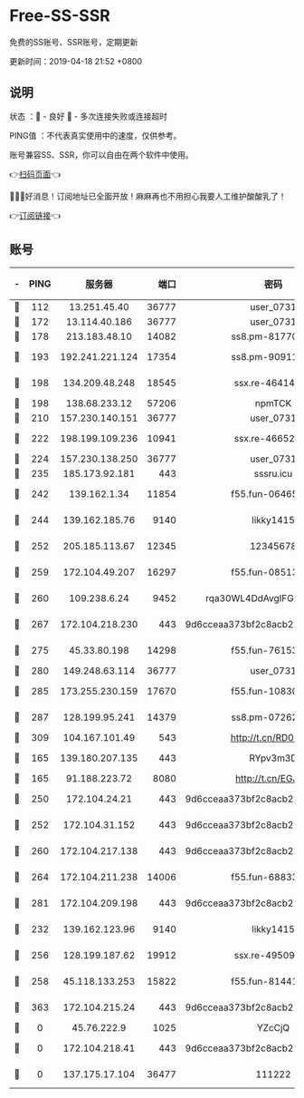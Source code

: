 # Free-SS-SSR

免费的SS账号、SSR账号，定期更新

更新时间：2019-04-18 21:52 +0800

## 说明

状态     ：🙂 - 良好 🙁 - 多次连接失败或连接超时

PING值   ：不代表真实使用中的速度，仅供参考。

账号兼容SS、SSR，你可以自由在两个软件中使用。

👉[扫码页面](https://liesauer.github.io/Free-SS-SSR/)👈

🎉🎉🎉好消息！订阅地址已全面开放！麻麻再也不用担心我要人工维护酸酸乳了！

👉[订阅链接](https://www.liesauer.net/yogurt/subscribe?ACCESS_TOKEN=DAYxR3mMaZAsaqUb)👈

## 账号

|-|PING|服务器|端口|密码|加密方式|区域|
|:----:|:----:|:-----:|-----:|:----:|:----:|:----:|
|🙂|112|13.251.45.40|36777|user_0731|chacha20|SG|
|🙂|172|13.114.40.186|36777|user_0731|chacha20|JP|
|🙂|178|213.183.48.10|14082|ss8.pm-81770176|rc4-md5|RU|
|🙂|193|192.241.221.124|17354|ss8.pm-90911849|aes-256-cfb|US|
|🙂|198|134.209.48.248|18545|ssx.re-46414976|aes-256-cfb|US|
|🙂|198|138.68.233.12|57206|npmTCK|rc4-md5|US|
|🙂|210|157.230.140.151|36777|user_0731|chacha20|US|
|🙂|222|198.199.109.236|10941|ssx.re-46652544|aes-256-cfb|US|
|🙂|224|157.230.138.250|36777|user_0731|chacha20|US|
|🙂|235|185.173.92.181|443|sssru.icu|rc4-md5|RU|
|🙂|242|139.162.1.34|11854|f55.fun-06465313|aes-256-cfb|SG|
|🙂|244|139.162.185.76|9140|likky1415|aes-256-cfb|DE|
|🙂|252|205.185.113.67|12345|12345678|aes-256-cfb|US|
|🙂|259|172.104.49.207|16297|f55.fun-08513752|aes-256-cfb|SG|
|🙂|260|109.238.6.24|9452|rqa30WL4DdAvgIFG6Fs3znzTa|aes-256-cfb|FR|
|🙂|267|172.104.218.230|443|9d6cceaa373bf2c8acb22e60b6a58be6|aes-256-cfb|US|
|🙂|275|45.33.80.198|14298|f55.fun-76153694|aes-256-cfb|US|
|🙂|280|149.248.63.114|36777|user_0731|chacha20|CA|
|🙂|285|173.255.230.159|17670|f55.fun-10830898|aes-256-cfb|US|
|🙂|287|128.199.95.241|14379|ss8.pm-07262582|aes-256-cfb|SG|
|🙂|309|104.167.101.49|543|http://t.cn/RD0D7sx|rc4-md5|CA|
|🙂|165|139.180.207.135|443|RYpv3m3D|aes-256-cfb|JP|
|🙂|165|91.188.223.72|8080|http://t.cn/EGJIyrl|rc4-md5|RU|
|🙂|250|172.104.24.21|443|9d6cceaa373bf2c8acb22e60b6a58be6|aes-256-cfb|US|
|🙂|252|172.104.31.152|443|9d6cceaa373bf2c8acb22e60b6a58be6|aes-256-cfb|US|
|🙂|260|172.104.217.138|443|9d6cceaa373bf2c8acb22e60b6a58be6|aes-256-cfb|US|
|🙂|264|172.104.211.238|14006|f55.fun-68833628|aes-256-cfb|US|
|🙂|281|172.104.209.198|443|9d6cceaa373bf2c8acb22e60b6a58be6|aes-256-cfb|US|
|🙁|232|139.162.123.96|9140|likky1415|aes-256-cfb|JP|
|🙁|256|128.199.187.62|19912|ssx.re-49509781|aes-256-cfb|SG|
|🙁|258|45.118.133.253|15822|f55.fun-81441070|aes-256-cfb|SG|
|🙁|363|172.104.215.24|443|9d6cceaa373bf2c8acb22e60b6a58be6|aes-256-cfb|US|
|🙁|0|45.76.222.9|1025|YZcCjQ|rc4-md5|JP|
|🙁|0|172.104.218.41|443|9d6cceaa373bf2c8acb22e60b6a58be6|aes-256-cfb|US|
|🙁|0|137.175.17.104|36477|111222|aes-256-cfb|US|

